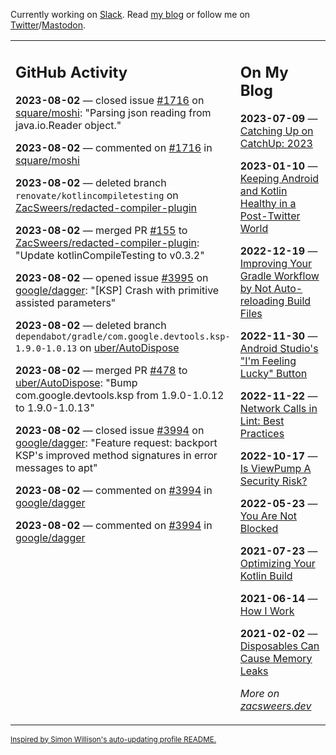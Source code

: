 Currently working on [Slack](https://slack.com/). Read [my blog](https://zacsweers.dev/) or follow me on [Twitter](https://twitter.com/ZacSweers)/[Mastodon](https://hachyderm.io/@ZacSweers).

<table><tr><td valign="top" width="60%">

## GitHub Activity
<!-- githubActivity starts -->
**2023-08-02** — closed issue [#1716](https://github.com/square/moshi/issues/1716) on [square/moshi](https://github.com/square/moshi): "Parsing json reading from java.io.Reader object."

**2023-08-02** — commented on [#1716](https://github.com/square/moshi/issues/1716#issuecomment-1663252293) in [square/moshi](https://github.com/square/moshi)

**2023-08-02** — deleted branch `renovate/kotlincompiletesting` on [ZacSweers/redacted-compiler-plugin](https://github.com/ZacSweers/redacted-compiler-plugin)

**2023-08-02** — merged PR [#155](https://github.com/ZacSweers/redacted-compiler-plugin/pull/155) to [ZacSweers/redacted-compiler-plugin](https://github.com/ZacSweers/redacted-compiler-plugin): "Update kotlinCompileTesting to v0.3.2"

**2023-08-02** — opened issue [#3995](https://github.com/google/dagger/issues/3995) on [google/dagger](https://github.com/google/dagger): "[KSP] Crash with primitive assisted parameters"

**2023-08-02** — deleted branch `dependabot/gradle/com.google.devtools.ksp-1.9.0-1.0.13` on [uber/AutoDispose](https://github.com/uber/AutoDispose)

**2023-08-02** — merged PR [#478](https://github.com/uber/AutoDispose/pull/478) to [uber/AutoDispose](https://github.com/uber/AutoDispose): "Bump com.google.devtools.ksp from 1.9.0-1.0.12 to 1.9.0-1.0.13"

**2023-08-02** — closed issue [#3994](https://github.com/google/dagger/issues/3994) on [google/dagger](https://github.com/google/dagger): "Feature request: backport KSP's improved method signatures in error messages to apt"

**2023-08-02** — commented on [#3994](https://github.com/google/dagger/issues/3994#issuecomment-1663178714) in [google/dagger](https://github.com/google/dagger)

**2023-08-02** — commented on [#3994](https://github.com/google/dagger/issues/3994#issuecomment-1663173065) in [google/dagger](https://github.com/google/dagger)
<!-- githubActivity ends -->
</td><td valign="top" width="40%">

## On My Blog
<!-- blog starts -->
**2023-07-09** — [Catching Up on CatchUp: 2023](https://www.zacsweers.dev/catching-up-on-catchup-2023/)

**2023-01-10** — [Keeping Android and Kotlin Healthy in a Post-Twitter World](https://www.zacsweers.dev/keeping-android-healthy/)

**2022-12-19** — [Improving Your Gradle Workflow by Not Auto-reloading Build Files](https://www.zacsweers.dev/improving-your-workflow-by-not-auto-reloading-build-files/)

**2022-11-30** — [Android Studio's "I'm Feeling Lucky" Button](https://www.zacsweers.dev/android-studios-im-feeling-lucky-button/)

**2022-11-22** — [Network Calls in Lint: Best Practices](https://www.zacsweers.dev/network-calls-in-lint-best-practices/)

**2022-10-17** — [Is ViewPump A Security Risk?](https://www.zacsweers.dev/is-viewpump-a-security-risk/)

**2022-05-23** — [You Are Not Blocked](https://www.zacsweers.dev/you-are-not-blocked/)

**2021-07-23** — [Optimizing Your Kotlin Build](https://www.zacsweers.dev/optimizing-your-kotlin-build/)

**2021-06-14** — [How I Work](https://www.zacsweers.dev/how-i-work/)

**2021-02-02** — [Disposables Can Cause Memory Leaks](https://www.zacsweers.dev/disposables-can-cause-memory-leaks/)
<!-- blog ends -->
_More on [zacsweers.dev](https://zacsweers.dev/)_
</td></tr></table>

<sub><a href="https://simonwillison.net/2020/Jul/10/self-updating-profile-readme/">Inspired by Simon Willison's auto-updating profile README.</a></sub>